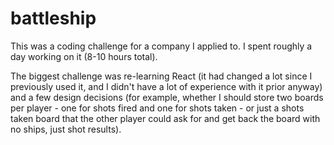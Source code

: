 # battleship
This was a coding challenge for a company I applied to.  I spent roughly a day working on it (8-10 hours total).

The biggest challenge was re-learning React (it had changed a lot since I previously used it, and I didn't have a lot of experience with it prior anyway) and a few design decisions (for example, whether I should store two boards per player - one for shots fired and one for shots taken - or just a shots taken board that the other player could ask for and get back the board with no ships, just shot results).
